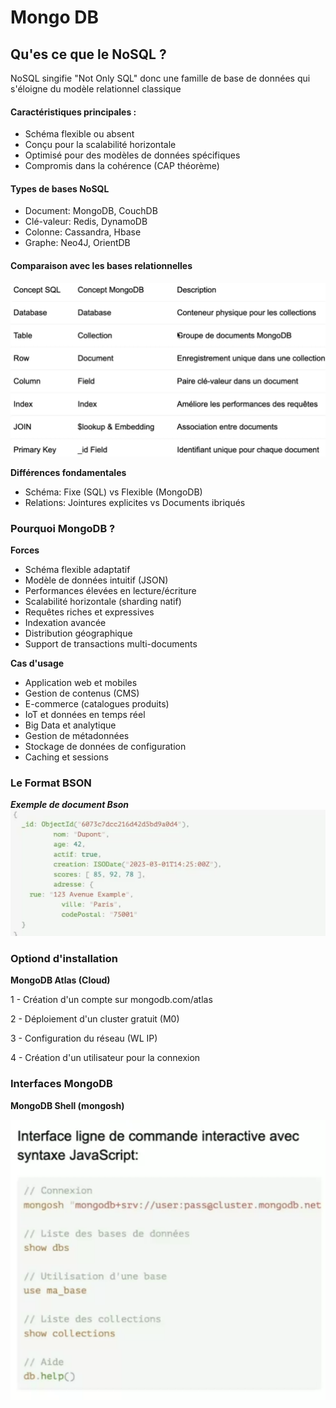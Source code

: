 # Mongo DB 

## Qu'es ce que le NoSQL ?

NoSQL singifie "Not Only SQL" donc une famille de base de données qui s'éloigne du modèle relationnel classique 

#### Caractéristiques principales : 
- Schéma flexible ou absent 
- Conçu pour la scalabilité horizontale
- Optimisé pour des modèles de données spécifiques 
- Compromis dans la cohérence (CAP théorème)

#### Types de bases NoSQL

- Document: MongoDB, CouchDB
- Clé-valeur: Redis, DynamoDB
- Colonne: Cassandra, Hbase
- Graphe: Neo4J, OrientDB

#### Comparaison avec les bases relationnelles

![Comparaison base relationnelle](image-1.png)

**Différences fondamentales**

- Schéma: Fixe (SQL) vs Flexible (MongoDB)
- Relations: Jointures explicites vs Documents ibriqués 

### Pourquoi MongoDB ?

**Forces**

- Schéma flexible adaptatif
- Modèle de données intuitif (JSON)
- Performances élevées en lecture/écriture
- Scalabilité horizontale (sharding natif)
- Requêtes riches et expressives
- Indexation avancée
- Distribution géographique
- Support de transactions multi-documents

**Cas d'usage**

- Application web et mobiles 
- Gestion de contenus (CMS)
- E-commerce (catalogues produits)
- IoT et données en temps réel
- Big Data et analytique 
- Gestion de métadonnées
- Stockage de données de configuration 
- Caching et sessions 

### Le Format BSON 

***Exemple de document Bson***
![Document Bson](image-2.png)

### Optiond d'installation 

**MongoDB Atlas (Cloud)**

1 - Création d'un compte sur mongodb.com/atlas

2 - Déploiement d'un cluster gratuit (M0)

3 - Configuration du réseau (WL IP)

4 - Création d'un utilisateur pour la connexion 

### Interfaces MongoDB

**MongoDB Shell (mongosh)**

![Interface MongoDB](image-3.png)